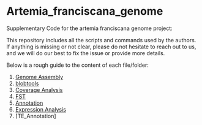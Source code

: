 # Artemia_franciscana_genome
Supplementary Code for the artemia franciscana genome project:

This repository includes all the scripts and commands used by the authors. If anything is missing or not clear, please do not hesitate to reach out to us, and we will do our best to fix the issue or provide more details.

Below is a rough guide to the content of each file/folder:

1. [Genome Assembly](https://github.com/Melkrewi/Artemia_franciscana_genome/blob/main/main_pipeline.md) 
2. [blobtools](https://github.com/Melkrewi/Artemia_franciscana_genome/blob/main/blobtools.md)
3. [Coverage Analysis](https://github.com/Melkrewi/Artemia_franciscana_genome/blob/main/Coverage_analysis.md)
4. [FST](https://github.com/Melkrewi/Artemia_franciscana_genome/blob/main/FST.md)
5. [Annotation](https://github.com/Melkrewi/Artemia_franciscana_genome/blob/main/braker_genome_annotation.md)
6. [Expression Analysis](https://github.com/Melkrewi/Artemia_franciscana_genome/blob/main/expression_analysis.md)
7. [TE_Annotation]
